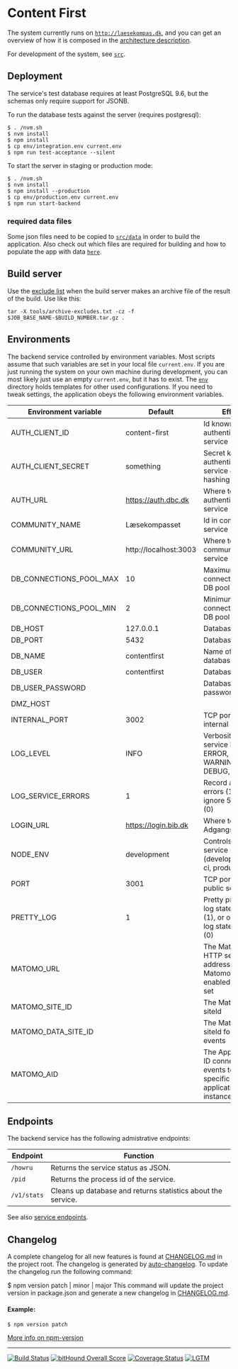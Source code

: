 # Content First

The system currently runs on [`http://laesekompas.dk`](http://content-first.demo.dbc.dk), and you can get an overview of how it is composed in the [architecture description](doc/content-first-architecture.pdf).

For development of the system, see [`src`](src/readme.md).

## Deployment

The service's test database requires at least PostgreSQL 9.6, but the schemas only require support for JSONB.

To run the database tests against the server (requires postgresql):

    $ . /nvm.sh
    $ nvm install
    $ npm install
    $ cp env/integration.env current.env
    $ npm run test-acceptance --silent

To start the server in staging or production mode:

    $ . /nvm.sh
    $ nvm install
    $ npm install --production
    $ cp env/production.env current.env
    $ npm run start-backend

### required data files

Some json files need to be copied to [`src/data`](src/data) in order to build the application. Also check out which files are required for building and how to populate the app with data [`here`](src/data).

## Build server

Use the [exclude list](./tools/archive-excludes.txt) when the build server makes an archive file of the result of the build. Use like this:

    tar -X tools/archive-excludes.txt -cz -f $JOB_BASE_NAME-$BUILD_NUMBER.tar.gz .

## Environments

The backend service controlled by environment variables. Most scripts assume that such variables are set in your local file `current.env`. If you are just running the system on your own machine during development, you can most likely just use an empty `current.env`, but it has to exist. The [`env`](env/) directory holds templates for other used configurations. If you need to tweak settings, the application obeys the following environment variables.

| Environment variable          | Default               | Effect                                                                   |
| ----------------------------- | --------------------- | ------------------------------------------------------------------------ |
| AUTH_CLIENT_ID                | content-first         | Id known to authentication service                                       |
| AUTH_CLIENT_SECRET            | something             | Secret known to authentication service & salt for hashing                |
| AUTH_URL                      | https://auth.dbc.dk   | Where to contact authentication service                                  |
| COMMUNITY_NAME                | Læsekompasset         | Id in community service                                                  |
| COMMUNITY_URL                 | http://localhost:3003 | Where to contact community service                                       |
| DB_CONNECTIONS_POOL_MAX       | 10                    | Maximum connections in DB pool                                           |
| DB_CONNECTIONS_POOL_MIN       | 2                     | Minimum connections in DB pool                                           |
| DB_HOST                       | 127.0.0.1             | Database host                                                            |
| DB_PORT                       | 5432                  | Database port                                                            |
| DB_NAME                       | contentfirst          | Name of the database                                                     |
| DB_USER                       | contentfirst          | Database user                                                            |
| DB_USER_PASSWORD              |                       | Database password                                                        |
| DMZ_HOST                      |                       |                                                                          | Is used to create redirect url for oauth2 |
| INTERNAL_PORT                 | 3002                  | TCP port for the internal service                                        |
| LOG_LEVEL                     | INFO                  | Verbosity of service log (OFF, ERROR, WARN, WARNING, INFO, DEBUG, TRACE) |
| LOG_SERVICE_ERRORS            | 1                     | Record all 5xx errors (1), or ignore 5xx errors (0)                      |
| LOGIN_URL                     | https://login.bib.dk  | Where to contact Adgangsplatform                                         |
| NODE_ENV                      | development           | Controls other service settings (development, ci, production)            |
| PORT                          | 3001                  | TCP port for the public service                                          |
| PRETTY_LOG                    | 1                     | Pretty printed log statements (1), or one-line log statements (0)        |
| MATOMO_URL                    |                       | The Matomo HTTP server address. Matomo is only enabled if this is set    |
| MATOMO_SITE_ID                |                       | The Matomo siteId                                                        |
| MATOMO_DATA_SITE_ID           |                       | The Matomo siteId for data events                                        |
| MATOMO_AID                    |                       | The Application ID connecting events to specific application instance    |

## Endpoints

The backend service has the following admistrative endpoints:

| Endpoint    | Function                                                     |
| ----------- | ------------------------------------------------------------ |
| `/howru`    | Returns the service status as JSON.                          |
| `/pid`      | Returns the process id of the service.                       |
| `/v1/stats` | Cleans up database and returns statistics about the service. |

See also [service endpoints](doc/endpoints.md).

## Changelog

A complete changelog for all new features is found at [CHANGELOG.md](https://github.com/DBCDK/content-first/blob/master/CHANGELOG.md) in the project root. The changelog is generated by [auto-changelog](https://github.com/CookPete/auto-changelog).
To update the changelog run the following command:
  
 $ npm version patch | minor | major
This command will update the project version in package.json and generate a new changelog in [CHANGELOG.md](https://github.com/DBCDK/content-first/blob/master/CHANGELOG.md).

#### Example:

    $ npm version patch

[More info on npm-version](https://docs.npmjs.com/cli/version.html)

---

[![Build Status](https://travis-ci.org/DBCDK/content-first.svg?branch=master)](https://travis-ci.org/DBCDK/content-first)
[![bitHound Overall Score](https://www.bithound.io/github/DBCDK/content-first/badges/score.svg)](https://www.bithound.io/github/DBCDK/content-first)
[![Coverage Status](https://coveralls.io/repos/github/DBCDK/content-first/badge.svg?branch=master)](https://coveralls.io/github/DBCDK/content-first?branch=master)
[![LGTM](https://img.shields.io/badge/lgtm-analysed-blue.svg)](https://lgtm.com/projects/g/DBCDK/content-first)
